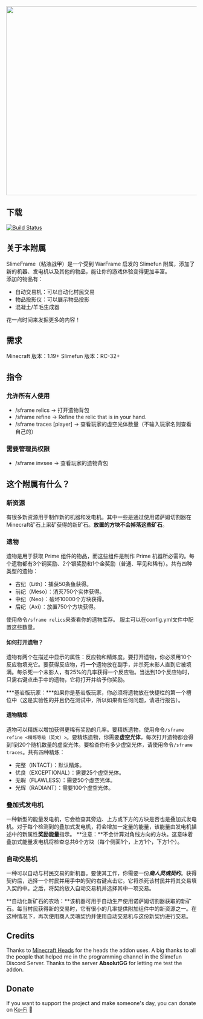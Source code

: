 <div align="center">
  <img src="https://github.com/VoperAD/SlimeFrame/raw/main/images/SFrame-Banner.png" alt="SlimeFrame-Banner_2" width="1280" height="500">
</div>

## 下载

[![Build Status](https://builds.guizhanss.com/SlimefunGuguProject/SlimeFrame/main/badge.svg)](https://builds.guizhanss.com/SlimefunGuguProject/SlimeFrame/main)

## 关于本附属

SlimeFrame（粘液战甲）是一个受到 WarFrame 启发的 Slimefun 附属，添加了新的机器、发电机以及其他的物品，能让你的游戏体验变得更加丰富。  
添加的物品有：
- 自动交易机：可以自动化村民交易
- 物品投影仪：可以展示物品投影
- 混凝土/羊毛生成器

花一点时间来发掘更多的内容！

## 需求

Minecraft 版本：1.19+
Slimefun 版本：RC-32+

## 指令

### 允许所有人使用

- /sframe relics -> 打开遗物背包
- /sframe refine <refinement> -> Refine the relic that is in your hand.
- /sframe traces [player] -> 查看玩家的虚空光体数量（不输入玩家名则查看自己的）

### 需要管理员权限

- /sframe invsee <player> -> 查看玩家的遗物背包

## 这个附属有什么？

### 新资源

有很多新资源用于制作新的机器和发电机。其中一些是通过使用诺萨姆切割器在Minecraft矿石上采矿获得的新矿石。**放置的方块不会掉落这些矿石**。

### 遗物

遗物是用于获取 Prime 组件的物品，而这些组件是制作 Prime 机器所必需的。每个遗物都有3个铜奖励、2个银奖励和1个金奖励（普通、罕见和稀有）。共有四种类型的遗物：

- 古纪（Lith）：捕获50条鱼获得。
- 前纪（Meso）：消灭750个实体获得。
- 中纪（Neo）：破坏10000个方块获得。
- 后纪（Axi）：放置750个方块获得。

使用命令```/sframe relics```来查看你的遗物库存。
服主可以在config.yml文件中配置这些数量。

#### 如何打开遗物？

遗物有两个在描述中显示的属性：反应物和精炼度。要打开遗物，你必须用10个反应物填充它。要获得反应物，将**一个**遗物放在副手，并杀死末影人直到它被填满。每杀死一个末影人，有25%的几率获得一个反应物。当达到10个反应物时，只需右键点击手中的遗物，它将打开并给予你奖励。

***基岩版玩家：***如果你是基岩版玩家，你必须将遗物放在快捷栏的第一个槽位中（这是实验性的并且仍在测试中，所以如果有任何问题，请进行报告）。

#### 遗物精炼

遗物可以精炼以增加获得更稀有奖励的几率。要精炼遗物，使用命令```/sframe refine <精炼等级（英文）>```。要精炼遗物，你需要**虚空光体**，每次打开遗物都会得到1到20个随机数量的虚空光体。要检查你有多少虚空光体，请使用命令```/sframe traces```。共有四种精炼：

- 完整（INTACT）：默认精炼。
- 优良（EXCEPTIONAL）：需要25个虚空光体。
- 无暇（FLAWLESS）：需要50个虚空光体。
- 光辉（RADIANT）：需要100个虚空光体。

### 叠加式发电机

一种新型的能量发电机，它会检查其旁边、上方或下方的方块是否也是叠加式发电机。对于每个检测到的叠加式发电机，将会增加一定量的能量，该能量由发电机描述中的新属性**奖励能量**指示。
**注意：**不会计算对角线方向的方块。这意味着叠加式能量发电机将检查总共6个方块（每个侧面1个，上方1个，下方1个）。

### 自动交易机

一种可以自动与村民交易的新机器。要使其工作，你需要一份***商人灵魂契约***。获得契约后，选择一个村民并用手中的契约右键点击它。它将杀死该村民并将其交易填入契约中。之后，将契约放入自动交易机并选择其中一项交易。

**自动化新矿石的农场：**该机器可用于自动生产使用诺萨姆切割器获取的新矿石。每当村民获得新的交易时，它有很小的几率提供附加组件中的新资源之一。在这种情况下，再次使用商人灵魂契约并使用自动交易机与这份新契约进行交易。


## Credits

Thanks to <a href="https://minecraft-heads.com/">Minecraft Heads</a> for the heads the addon uses.
A big thanks to all the people that helped me in the programming channel in the Slimefun Discord Server.
Thanks to the server **AbsolutGG** for letting me test the addon.

## Donate

If you want to support the project and make someone's day, you can donate on <a href="https://ko-fi.com/voper">Ko-Fi</a> 🙂
